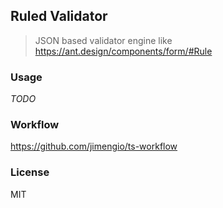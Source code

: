 ## Ruled Validator

> JSON based validator engine like https://ant.design/components/form/#Rule

### Usage

_TODO_

### Workflow

https://github.com/jimengio/ts-workflow

### License

MIT
